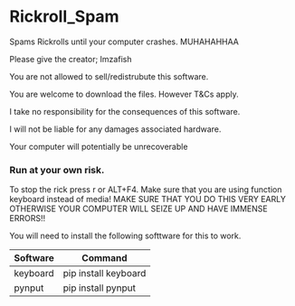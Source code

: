 # Rickroll_Spam
Spams Rickrolls until your computer crashes. MUHAHAHHAA

Please give the creator; Imzafish

You are not allowed to sell/redistrubute this software.

You are welcome to download the files. However T&Cs apply.

I take no responsibility for the consequences of this software.

I will not be liable for any damages associated hardware.

Your computer will potentially be unrecoverable
### Run at your own risk.

To stop the rick press r or ALT+F4. Make sure that you are using function keyboard instead of media! MAKE SURE THAT YOU DO THIS VERY EARLY OTHERWISE YOUR COMPUTER WILL SEIZE UP AND HAVE IMMENSE ERRORS!!

You will need to install the following softtware for this to work.

|Software   | Command             |
|-----------|---------------------|
|keyboard   |pip install keyboard |
| pynput    |pip install pynput   |
